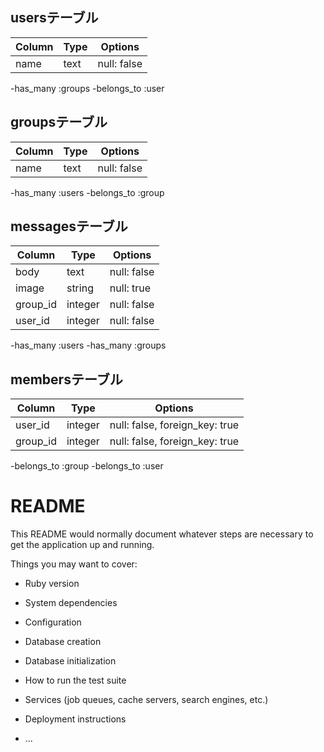 
## usersテーブル

|Column|Type|Options|
|------|----|-------|
|name|text|null: false|

-has_many   :groups
-belongs_to :user


## groupsテーブル

|Column|Type|Options|
|------|----|-------|
|name|text|null: false|

-has_many   :users
-belongs_to :group


## messagesテーブル

|Column|Type|Options|
|------|----|-------|
|body|text|null: false|
|image|string|null: true|
|group_id|integer|null: false|
|user_id|integer|null: false|

-has_many   :users
-has_many   :groups


## membersテーブル

|Column|Type|Options|
|------|----|-------|
|user_id|integer|null: false, foreign_key: true|
|group_id|integer|null: false, foreign_key: true|

-belongs_to :group
-belongs_to :user





# README

This README would normally document whatever steps are necessary to get the
application up and running.

Things you may want to cover:

* Ruby version

* System dependencies

* Configuration

* Database creation

* Database initialization

* How to run the test suite

* Services (job queues, cache servers, search engines, etc.)

* Deployment instructions

* ...
